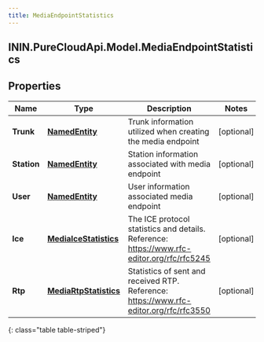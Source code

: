```yaml
---
title: MediaEndpointStatistics
---
```

## ININ.PureCloudApi.Model.MediaEndpointStatistics

## Properties

|Name | Type | Description | Notes|
|------------ | ------------- | ------------- | -------------|
| **Trunk** | [**NamedEntity**](NamedEntity.html) | Trunk information utilized when creating the media endpoint | [optional] |
| **Station** | [**NamedEntity**](NamedEntity.html) | Station information associated with media endpoint | [optional] |
| **User** | [**NamedEntity**](NamedEntity.html) | User information associated media endpoint | [optional] |
| **Ice** | [**MediaIceStatistics**](MediaIceStatistics.html) | The ICE protocol statistics and details. Reference: https://www.rfc-editor.org/rfc/rfc5245 | [optional] |
| **Rtp** | [**MediaRtpStatistics**](MediaRtpStatistics.html) | Statistics of sent and received RTP. Reference: https://www.rfc-editor.org/rfc/rfc3550 | [optional] |
{: class="table table-striped"}


